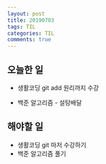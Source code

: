 ```yaml
---
layout: post
title: 20190703
tags: TIL
categories: TIL
comments: true
---
```


## 오늘한 일
* 생활코딩 git add 원리까지 수강

* 백준 알고리즘 - 설탕배달

## 해야할 일 
* 생활코딩 git 마저 수강하기
* 백준 알고리즘 풀기
